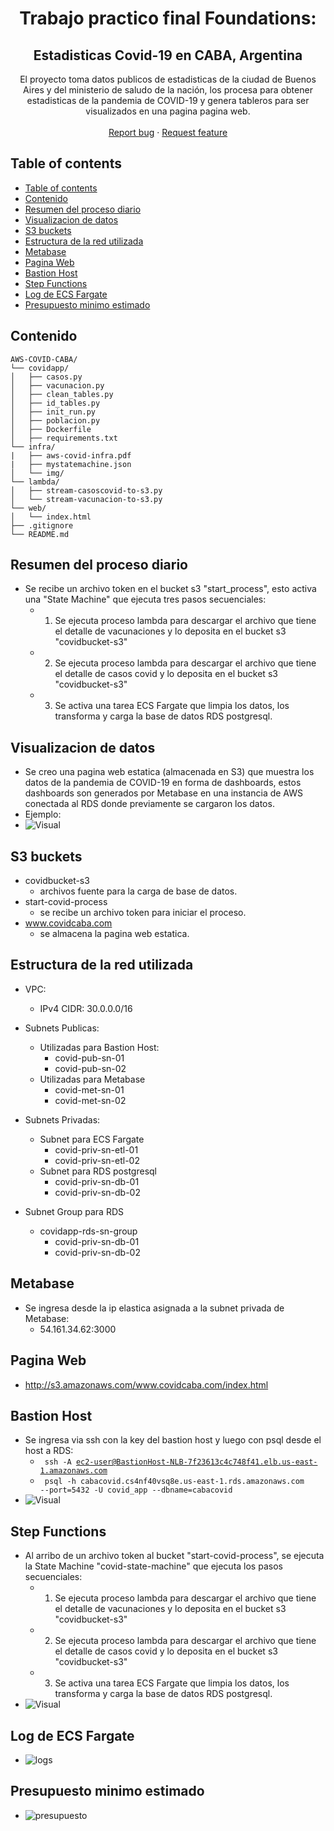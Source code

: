 <p align="center"> 
    <h1 align="center">Trabajo practico final Foundations:</h1>
    
<p align="center">
        <h2 align="center">Estadisticas Covid-19 en CABA, Argentina</h2>
</p>
    
  <p align="center">
    El proyecto toma datos publicos de estadisticas de la ciudad de Buenos Aires y del ministerio de saludo de la nación, los procesa para obtener estadisticas de la pandemia de COVID-19 y genera tableros para ser visualizados en una pagina pagina web.
    <br>
    <br>
    <a href="https://reponame/issues/new?template=bug.md">Report bug</a>
    ·
    <a href="https://reponame/issues/new?template=feature.md&labels=feature">Request feature</a>
  </p>
</p>


## Table of contents
- [Table of contents](#table-of-contents)
- [Contenido](#contenido)
- [Resumen del proceso diario](#resumen-del-proceso-diario)
- [Visualizacion de datos](#visualizacion-de-datos)
- [S3 buckets](#s3-buckets)
- [Estructura de la red utilizada](#estructura-de-la-red-utilizada)
- [Metabase](#metabase)
- [Pagina Web](#pagina-web)
- [Bastion Host](#bastion-host)
- [Step Functions](#step-functions)
- [Log de ECS Fargate](#log-de-ecs-fargate)
- [Presupuesto minimo estimado](#presupuesto-minimo-estimado)
## Contenido

```text
AWS-COVID-CABA/
└── covidapp/
│   ├── casos.py
│   ├── vacunacion.py
│   ├── clean_tables.py
│   ├── id_tables.py
│   ├── init_run.py
│   ├── poblacion.py
│   ├── Dockerfile
│   ├── requirements.txt
└── infra/
|   ├── aws-covid-infra.pdf
|   ├── mystatemachine.json
│   └── img/
└── lambda/
│   ├── stream-casoscovid-to-s3.py
│   └── stream-vacunacion-to-s3.py
└── web/
│   └── index.html
├── .gitignore
└── README.md
``` 
## Resumen del proceso diario
- Se recibe un archivo token en el bucket s3 "start_process", esto activa una "State Machine" que ejecuta tres pasos secuenciales:
    - 1. Se ejecuta proceso lambda para descargar el archivo que tiene el detalle de vacunaciones y lo deposita en el bucket s3 "covidbucket-s3"
    - 2. Se ejecuta proceso lambda para descargar el archivo que tiene el detalle de casos covid y lo deposita en el bucket s3 "covidbucket-s3"
    - 3. Se activa una tarea ECS Fargate que limpia los datos, los transforma y carga la base de datos RDS postgresql.

## Visualizacion de datos
- Se creo una pagina web estatica (almacenada en S3) que muestra los datos de la pandemia de COVID-19 en forma de dashboards, estos dashboards son generados por Metabase en una instancia de AWS conectada al RDS donde previamente se cargaron los datos.
- Ejemplo:
- ![Visual](/infra/img/visual.png)

## S3 buckets
-  covidbucket-s3
   -  archivos fuente para la carga de base de datos.
-  start-covid-process
   -  se recibe un archivo token para iniciar el proceso.
-  www.covidcaba.com 
   -  se almacena la pagina web estatica.

## Estructura de la red utilizada
- VPC: 
  - IPv4 CIDR: 30.0.0.0/16

- Subnets Publicas: 
  - Utilizadas para Bastion Host:
    - covid-pub-sn-01
    - covid-pub-sn-02
  - Utilizadas para Metabase
    - covid-met-sn-01
    - covid-met-sn-02

- Subnets Privadas:
  - Subnet para ECS Fargate
    - covid-priv-sn-etl-01
    - covid-priv-sn-etl-02
  - Subnet para RDS postgresql
    - covid-priv-sn-db-01
    - covid-priv-sn-db-02

- Subnet Group para RDS
  - covidapp-rds-sn-group
    - covid-priv-sn-db-01
    - covid-priv-sn-db-02

## Metabase
 - Se ingresa desde la ip elastica asignada a la subnet privada de Metabase:
      - 54.161.34.62:3000

## Pagina Web
 - http://s3.amazonaws.com/www.covidcaba.com/index.html

## Bastion Host
 - Se ingresa via ssh con la key del bastion host y luego con psql desde el host a RDS:
   - <code> ssh -A ec2-user@BastionHost-NLB-7f23613c4c748f41.elb.us-east-1.amazonaws.com </code>
   - <code> psql -h cabacovid.cs4nf40vsq8e.us-east-1.rds.amazonaws.com --port=5432 -U covid_app --dbname=cabacovid </code>
- ![Visual](/infra/img/bastion.png)

## Step Functions
- Al arribo de un archivo token al bucket "start-covid-process", se ejecuta la State Machine "covid-state-machine" que ejecuta los pasos secuenciales:
    - 1. Se ejecuta proceso lambda para descargar el archivo que tiene el detalle de vacunaciones y lo deposita en el bucket s3 "covidbucket-s3"
    - 2. Se ejecuta proceso lambda para descargar el archivo que tiene el detalle de casos covid y lo deposita en el bucket s3 "covidbucket-s3"
    - 3. Se activa una tarea ECS Fargate que limpia los datos, los transforma y carga la base de datos RDS postgresql.
- ![Visual](/infra/img/steps.png)

## Log de ECS Fargate
- ![logs](/infra/img/logs.png)


## Presupuesto minimo estimado
- ![presupuesto](/infra/img/presupuesto.png)